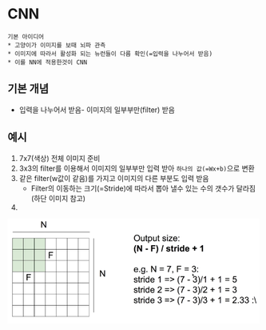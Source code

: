 # CNN 
```
기본 아이디어 
* 고양이가 이미지를 보때 뇌파 관측 
* 이미지에 따라서 활성화 되는 뉴런들이 다름 확인(=입력을 나누어서 받음)
* 이를 NN에 적용한것이 CNN
```

## 기본 개념 
* 입력을 나누어서 받음- 이미지의 일부부만(filter) 받음

## 예시
1. 7x7(색상) 전체 이미지 준비 
2. 3x3의 filter를 이용해서 이미지의 일부부만 입력 받아 `하나의 값(=Wx+b)`으로 변환
3. 같은 filter(w값이 같음)를 가지고 이미지의 다른 부분도 입력 받음
    * Filter의 이동하는 크기(=Stride)에 따라서 뽑아 낼수 있는 수의 갯수가 달라짐 (하단 이미지 참고)
4. 





![](/assets/stride.PNG)